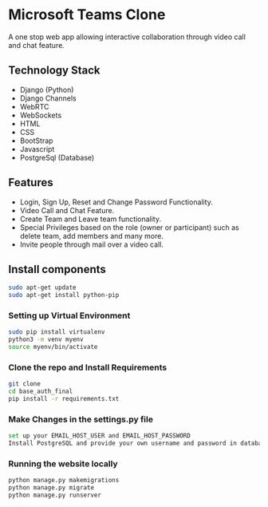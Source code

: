 # Microsoft Teams Clone
A one stop web app allowing interactive collaboration through video call and chat feature.


## Technology Stack

 - Django (Python)
 - Django Channels
 - WebRTC
 - WebSockets
 - HTML
 - CSS
 - BootStrap
 - Javascript
 - PostgreSql (Database)

## Features 

 - Login, Sign Up, Reset and Change Password Functionality. 
 - Video Call and Chat Feature.
 - Create Team and Leave team functionality.
 - Special Privileges based on the role (owner or participant) such as delete team, add members and many more.
 - Invite people through mail over a video call.

## Install components
```bash
sudo apt-get update
sudo apt-get install python-pip 
```

### Setting up Virtual Environment 
```bash
sudo pip install virtualenv
python3 -m venv myenv
source myenv/bin/activate
```

### Clone the repo and Install Requirements
```bash
git clone 
cd base_auth_final
pip install -r requirements.txt
```
### Make Changes in the settings.py file
```bash
set up your EMAIL_HOST_USER and EMAIL_HOST_PASSWORD
Install PostgreSQL and provide your own username and password in database.
```

### Running the website locally
```bash
python manage.py makemigrations
python manage.py migrate
python manage.py runserver
```
